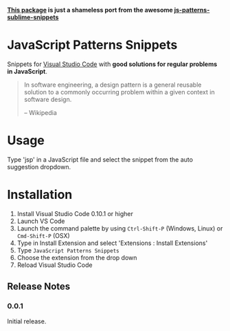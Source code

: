 **[This package](https://github.com/nikhilkumar80/js-patterns-vscode-snippets) is just a shameless port from the awesome [js-patterns-sublime-snippets](https://github.com/caiogondim/js-patterns-sublime-snippets)**

# JavaScript Patterns Snippets 

Snippets for [Visual Studio Code](https://code.visualstudio.com) with **good solutions for regular problems in JavaScript**.

> In software engineering, a design pattern is a general reusable
> solution to a commonly occurring problem within a given context in software
> design.
>
> – Wikipedia

# Usage
Type 'jsp' in a JavaScript file and select the snippet from the auto suggestion dropdown.

# Installation
1. Install Visual Studio Code 0.10.1 or higher
2. Launch VS Code
3. Launch the command palette by using `Ctrl-Shift-P` (Windows, Linux) or `Cmd-Shift-P` (OSX)
4. Type in Install Extension and select 'Extensions : Install Extensions'
5. Type `JavaScript Patterns Snippets`
6. Choose the extension from the drop down
7. Reload Visual Studio Code

## Release Notes

### 0.0.1
Initial release.